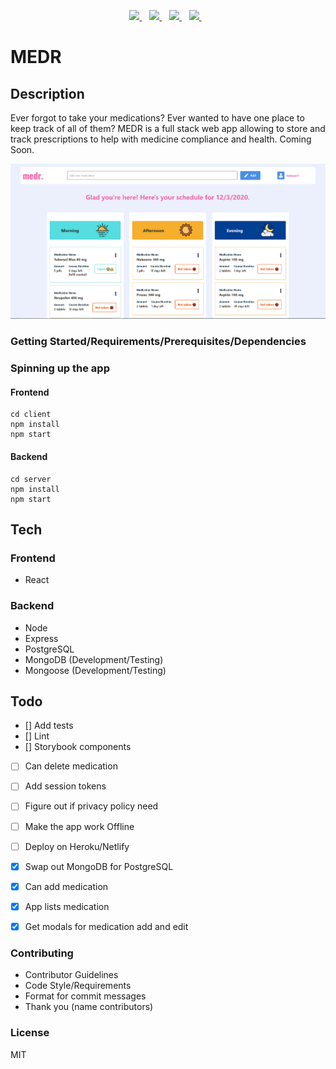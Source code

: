 <!--!TODO: README needs edits-->
<p align='center'>
  <a href="#">
    <img src="https://img.shields.io/badge/React-20232A?style=for-the-badge&logo=react&logoColor=61DAFB" />    
  </a>&nbsp;&nbsp;
  <a href="#">
    <img src="https://img.shields.io/badge/PostgreSQL-316192?style=for-the-badge&logo=postgresql&logoColor=white" />
  </a>&nbsp;&nbsp;
    <a href="#">
    <img src="https://img.shields.io/badge/Express.js-404D59?style=for-the-badge" />
  </a>&nbsp;&nbsp;
    <a href="#">
    <img src="https://img.shields.io/badge/Node.js-43853D?style=for-the-badge&logo=node.js&logoColor=white" />
  </a>&nbsp;&nbsp;
</p>

# MEDR

## Description

Ever forgot to take your medications? Ever wanted to have one place to keep track of all of them? MEDR is a full stack web app allowing to store and track prescriptions to help with medicine compliance and health. Coming Soon.

![main ui](./readmepics/mainUI.png)

### Getting Started/Requirements/Prerequisites/Dependencies

### Spinning up the app
#### Frontend
```
cd client
npm install
npm start
```

#### Backend

```
cd server
npm install
npm start
```

## Tech

### Frontend

- React

### Backend

- Node
- Express
- PostgreSQL
- MongoDB (Development/Testing)
- Mongoose (Development/Testing)

## Todo

- [] Add tests
- [] Lint
- [] Storybook components
- [ ] Can delete medication
- [ ] Add session tokens
- [ ] Figure out if privacy policy need
- [ ] Make the app work Offline
- [ ] Deploy on Heroku/Netlify

- [x] Swap out MongoDB for PostgreSQL
- [x] Can add medication
- [x] App lists medication
- [x] Get modals for medication add and edit

### Contributing

- Contributor Guidelines
- Code Style/Requirements
- Format for commit messages
- Thank you (name contributors)

### License

MIT
